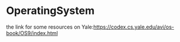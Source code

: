 # OperatingSystem
the link for some resources on Yale:https://codex.cs.yale.edu/avi/os-book/OS9/index.html
